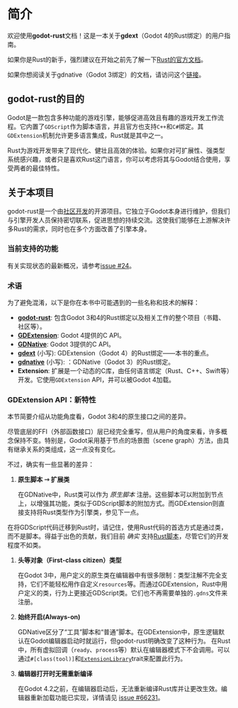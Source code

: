 <!--
  ~ Copyright (c) godot-rust; Bromeon and contributors.
  ~ This Source Code Form is subject to the terms of the Mozilla Public
  ~ License, v. 2.0. If a copy of the MPL was not distributed with this
  ~ file, You can obtain one at https://mozilla.org/MPL/2.0/.
-->

# 简介

欢迎使用**godot-rust**文档！这是一本关于**gdext**（Godot 4的Rust绑定）的用户指南。

如果你是Rust的新手，强烈建议在开始之前先了解一下[Rust的官方文档](https://doc.rust-lang.org/book/)。

如果你想阅读关于gdnative（Godot 3绑定）的文档，请访问这个[链接](https://godot-rust.github.io/gdnative-book/)。


## godot-rust的目的

Godot是一款包含多种功能的游戏引擎，能够促进高效且有趣的游戏开发工作流程。它内置了`GDScript`作为脚本语言，并且官方也支持`C++`和`C#`绑定。其`GDExtension`机制允许更多语言集成，Rust就是其中之一。

Rust为游戏开发带来了现代化、健壮且高效的体验。如果你对可扩展性、强类型系统感兴趣，或者只是喜欢Rust这门语言，你可以考虑将其与Godot结合使用，享受两者的最佳特性。


## 关于本项目

godot-rust是一个由[社区开发][github-contributors]的开源项目。它独立于Godot本身进行维护，但我们与引擎开发人员保持密切联系，促进思想的持续交流。这使我们能够在上游解决许多Rust的需求，同时也在多个方面改善了引擎本身。


### 当前支持的功能

有关实现状态的最新概况，请参考[issue #24][features]。


### 术语

为了避免混淆，以下是你在本书中可能遇到的一些名称和技术的解释：

- [**godot-rust**][ref-godot-rust]: 包含Godot 3和4的Rust绑定以及相关工作的整个项目（书籍、社区等）。
- [**GDExtension**][ref-godot-gdext]: Godot 4提供的C API。
- [**GDNative**][ref-godot-gdnative]:  Godot 3提供的C API。
- [**gdext**][github-gdext] (小写): GDExtension（Godot 4）的Rust绑定——本书的重点。
- [**gdnative**][github-gdnative] (小写): ：GDNative（Godot 3）的Rust绑定。
- **Extension**: 扩展是一个动态的C库，由任何语言绑定（Rust、C++、Swift等）开发。它使用`GDExtension` API，并可以被Godot 4加载。


### GDExtension API：新特性

本节简要介绍从功能角度看，Godot 3和4的原生接口之间的差异。

尽管底层的FFI（外部函数接口）层已经完全重写，但从用户的角度来看，许多概念保持不变。特别是，Godot采用基于节点的场景图（scene graph）方法，由具有继承关系的类组成，这一点没有变化。

不过，确实有一些显著的差异：


1. **原生脚本 ⇾ 扩展类**

   在GDNative中，Rust类可以作为 _原生脚本_ 注册。这些脚本可以附加到节点上，以增强其功能，类似于GDScript脚本的附加方式。而GDExtension则直接支持将Rust类型作为引擎类，参见下一点。

在将GDScript代码迁移到Rust时，请记住，使用Rust代码的首选方式是通过类，而不是脚本。得益于出色的贡献，我们目前 _确实_ 支持[Rust脚本][api-obj-script]，尽管它们的开发程度不如类。


1. **头等对象（First-class citizen）类型**

   在Godot 3中，用户定义的原生类在编辑器中有很多限制：类型注解不完全支持，它们不能轻松用作自定义`resources`等。而通过GDExtension，Rust中用户定义的类，行为上更接近GDScript类。它们也不再需要单独的`.gdns`文件来注册。

2. **始终开启(Always-on)**

   GDNative区分了“工具”脚本和“普通”脚本。在GDExtension中，原生逻辑默认在Godot编辑器启动时就运行，但godot-rust明确改变了这种行为。
   在Rust中，所有虚拟回调（`ready`、`proces`s等）默认在编辑器模式下不会调用。可以通过`#[class(tool)]`和[`ExtensionLibrary`][extension-library-doc]trait来配置此行为。

3. **编辑器打开时无需重新编译**

   在Godot 4.2之前，在编辑器启动后，无法重新编译Rust库并让更改生效。编辑器重新加载功能已实现，详情请见 [issue #66231]。


[features]: https://github.com/godot-rust/gdextension/issues/24
[issue #66231]: https://github.com/godotengine/godot/issues/66231
[extension-library-doc]: https://godot-rust.github.io/docs/gdext/master/godot/init/trait.ExtensionLibrary.html#method.editor_run_behavior

[api-obj-script]: https://godot-rust.github.io/docs/gdext/master/godot/obj/script/index.html
[github-contributors]: https://github.com/godot-rust/gdext/graphs/contributors
[github-gdext]: https://github.com/godot-rust/gdext
[github-gdnative]: https://github.com/godot-rust/gdnative
[ref-godot-gdext]: https://docs.godotengine.org/en/stable/tutorials/scripting/gdextension/what_is_gdextension.html
[ref-godot-gdnative]: https://docs.godotengine.org/en/3.5/tutorials/scripting/gdnative/what_is_gdnative.html
[ref-godot-rust]: https://godot-rust.github.io/
